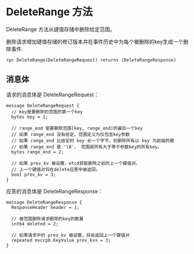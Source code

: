 # DeleteRange 方法

DeleteRange 方法从键值存储中删除给定范围。

删除请求增加键值存储的修订版本并在事件历史中为每个被删除的key生成一个删除事件.

```grpc
rpc DeleteRange(DeleteRangeRequest) returns (DeleteRangeResponse)
```

## 消息体

请求的消息体是 DeleteRangeRequest：

```grpc
message DeleteRangeRequest {
  // key是要删除的范围的第一个key
  bytes key = 1;

  // range_end 是要删除范围[key, range_end)的最后一个key
  // 如果 range_end 没有给定，范围定义为仅包含key参数
  // 如果 range_end 比给定的 key 长一个字节，则删除所有以 key 为前缀的键
  // 如果 range_end 是 '\0'， 范围是所有大于等于参数key的所有key。
  bytes range_end = 2;

  // 如果 prev_kv 被设置，etcd获取删除之前的上一个键值对。
  // 上一个键值对将在delete应答中被返回。
  bool prev_kv = 3;
}
```

应答的消息体是 DeleteRangeResponse：

```grpc
message DeleteRangeResponse {
  ResponseHeader header = 1;

  // 被范围删除请求删除的key的数量
  int64 deleted = 2;

  // 如果请求中的 prev_kv 被设置，将会返回上一个键值对
  repeated mvccpb.KeyValue prev_kvs = 3;
}
```

